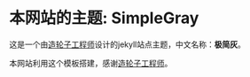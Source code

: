 本网站的主题: SimpleGray
=======

这是一个由[造轮子工程师](https://github.com/mytharcher)设计的jekyll站点主题，中文名称：**极简灰**。

本网站利用这个模板搭建，感谢[造轮子工程师](https://github.com/mytharcher)。
